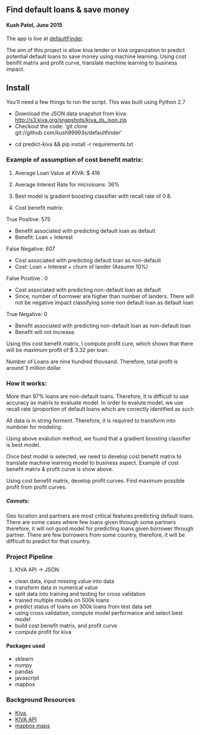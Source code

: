 ## Find default loans & save money 

#### Kush Patel, June 2015

The app is live at [defaultFinder](http://www.defaultfinder.info).  

The aim of this project is allow kiva lender or kiva organization to predict potential default loans to save money using machine learning. Using cost benifit matrix and profit curve, translate machine learning to business impact.

## Install
You'll need a few things to run the script. This was built using Python 2.7 

- Download the JSON data snapshot from kiva: http://s3.kiva.org/snapshots/kiva_ds_json.zip
- Checkout the code: 'git clone git://github.com/kush99993s/defaultfinder' 
* cd predict-kiva && pip install -r requirements.txt

### Example of assumption of cost benefit matrix:
1. Average Loan Value at KIVA: $ 416
2. Average Interest Rate for microloans: 36%

3. Best model is gradient boosting classifier with recall rate of 0.8. 

4. Cost benefit matrix:

True Positive: 575 
- Benefit associated with predicting default loan as default
- Benefit: Loan + Interest 


False Negative: 607
- Cost associated with predicting default loan as non-default
- Cost: Loan + Interest + churn of lander (Assume 10%)

False Positive : 0
- Cost associated with predicting non-default loan as default
- Since, number of borrower are higher than number of landers. There will not be negative impact classifying some non default loan as default loan

True Negative: 0
- Benefit associated with predicting non-default loan as non-default loan
- Benefit will not increase.

Using this cost benefit matrix, I compute profit cure, which shows that there will be maximum profit of $ 3.32 per loan.

Number of Loans are nine hundred thousand. Therefore, total profit is around 3 million dollar. 

### How it works:

More than 97% loans are non-default loans. Therefore, It is difficult to use accuracy as matrix to evaluate model. In order to evalute model, we use recall rate (proportion of default loans which are correctly identified as such

All data is in string forment. Therefore, it is required to transform into numbner for modeling.

Using above evalution method, we found that a gradient boosting classifier is best model. 

Once best model is selected, we need to develop cost benefit matrix to translate machine learning model to business aspect. Example of cost benefit matrix & profit curve is show above.

Using cost benefit matrix, develop profit curves. Find maximum possible profit from profit curves. 


##### Caveats:
Geo location and partners are most critical features predicting default loans. There are some cases where few loans given through some partners therefore, it will not good model for predicting loans given borrower through partner. There are few borrowers from some country, therefore, it will be difficult to predict for that country.


### Project Pipeline
1. KIVA API -> JSON
- clean data, input missing value into data
- transform data in numerical value
- split data into training and testing for cross validation
- trained multiple models on 500k loans
- predict status of loans on 300k loans from test data set
- using cross validation, compute model performance and select best model
- build cost benefit matrix, and profit curve
- compute profit for kiva 



#### Packages used
- sklearn
- numpy
- pandas
- javascript
- mapbox

### Background Resources
- [Kiva](https://kiva.org/), 
- [KIVA API](https://build.kiva.org/)
- [mapbox maps](http://leafletjs.com/)